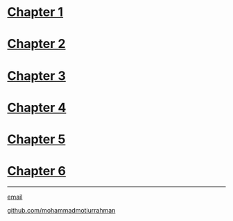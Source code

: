 # [Chapter 1](https://github.com/mohammadmotiurrahman/mohammadmotiurrahman.github.io/blob/main/cse203py/PythonCSE203Chapter1.ipynb)
# [Chapter 2](https://github.com/mohammadmotiurrahman/mohammadmotiurrahman.github.io/blob/main/cse203py/PythonCSE203Chapter2.ipynb)
# [Chapter 3](https://github.com/mohammadmotiurrahman/mohammadmotiurrahman.github.io/blob/main/cse203py/PythonCSE203Chapter3.ipynb)
# [Chapter 4](https://github.com/mohammadmotiurrahman/mohammadmotiurrahman.github.io/blob/main/cse203py/PythonCSE203Chapter4.ipynb)
# [Chapter 5](https://github.com/mohammadmotiurrahman/mohammadmotiurrahman.github.io/blob/main/cse203py/PythonCSE203Chapter5.ipynb)
# [Chapter 6](https://github.com/mohammadmotiurrahman/mohammadmotiurrahman.github.io/blob/main/cse203py/PythonCSE203Chapter6.ipynb)


* * *

[email](mailto:mohammadmotiurrahman@gmail.com)

[github.com/mohammadmotiurrahman](https://github.com/mohammadmotiurrahman)
